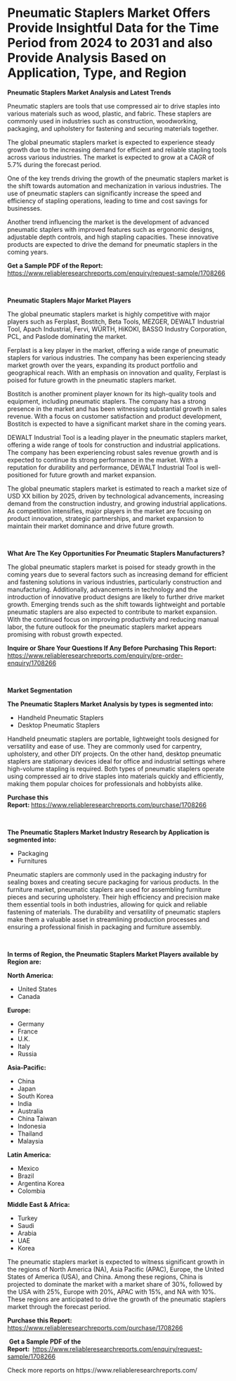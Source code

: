 <p><h1>Pneumatic Staplers Market Offers Provide Insightful Data for the Time Period from 2024 to 2031 and also Provide Analysis Based on Application, Type, and Region</h1></p><p><strong>Pneumatic Staplers Market Analysis and Latest Trends</strong></p>
<p><p>Pneumatic staplers are tools that use compressed air to drive staples into various materials such as wood, plastic, and fabric. These staplers are commonly used in industries such as construction, woodworking, packaging, and upholstery for fastening and securing materials together.</p><p>The global pneumatic staplers market is expected to experience steady growth due to the increasing demand for efficient and reliable stapling tools across various industries. The market is expected to grow at a CAGR of 5.7% during the forecast period.</p><p>One of the key trends driving the growth of the pneumatic staplers market is the shift towards automation and mechanization in various industries. The use of pneumatic staplers can significantly increase the speed and efficiency of stapling operations, leading to time and cost savings for businesses.</p><p>Another trend influencing the market is the development of advanced pneumatic staplers with improved features such as ergonomic designs, adjustable depth controls, and high stapling capacities. These innovative products are expected to drive the demand for pneumatic staplers in the coming years.</p></p>
<p><strong>Get a Sample PDF of the Report:&nbsp;</strong> <a href="https://www.reliableresearchreports.com/enquiry/request-sample/1708266">https://www.reliableresearchreports.com/enquiry/request-sample/1708266</a></p>
<p>&nbsp;</p>
<p><strong>Pneumatic Staplers Major Market Players</strong></p>
<p><p>The global pneumatic staplers market is highly competitive with major players such as Ferplast, Bostitch, Beta Tools, MEZGER, DEWALT Industrial Tool, Apach Industrial, Fervi, WÜRTH, HiKOKI, BASSO Industry Corporation, PCL, and Paslode dominating the market.</p><p>Ferplast is a key player in the market, offering a wide range of pneumatic staplers for various industries. The company has been experiencing steady market growth over the years, expanding its product portfolio and geographical reach. With an emphasis on innovation and quality, Ferplast is poised for future growth in the pneumatic staplers market.</p><p>Bostitch is another prominent player known for its high-quality tools and equipment, including pneumatic staplers. The company has a strong presence in the market and has been witnessing substantial growth in sales revenue. With a focus on customer satisfaction and product development, Bostitch is expected to have a significant market share in the coming years.</p><p>DEWALT Industrial Tool is a leading player in the pneumatic staplers market, offering a wide range of tools for construction and industrial applications. The company has been experiencing robust sales revenue growth and is expected to continue its strong performance in the market. With a reputation for durability and performance, DEWALT Industrial Tool is well-positioned for future growth and market expansion.</p><p>The global pneumatic staplers market is estimated to reach a market size of USD XX billion by 2025, driven by technological advancements, increasing demand from the construction industry, and growing industrial applications. As competition intensifies, major players in the market are focusing on product innovation, strategic partnerships, and market expansion to maintain their market dominance and drive future growth.</p></p>
<p>&nbsp;</p>
<p><strong>What Are The Key Opportunities For Pneumatic Staplers Manufacturers?</strong></p>
<p><p>The global pneumatic staplers market is poised for steady growth in the coming years due to several factors such as increasing demand for efficient and fastening solutions in various industries, particularly construction and manufacturing. Additionally, advancements in technology and the introduction of innovative product designs are likely to further drive market growth. Emerging trends such as the shift towards lightweight and portable pneumatic staplers are also expected to contribute to market expansion. With the continued focus on improving productivity and reducing manual labor, the future outlook for the pneumatic staplers market appears promising with robust growth expected.</p></p>
<p><strong>Inquire or Share Your Questions If Any Before Purchasing This Report:</strong> <a href="https://www.reliableresearchreports.com/enquiry/pre-order-enquiry/1708266">https://www.reliableresearchreports.com/enquiry/pre-order-enquiry/1708266</a></p>
<p>&nbsp;</p>
<p><strong>Market Segmentation</strong></p>
<p><strong>The Pneumatic Staplers Market Analysis by types is segmented into:</strong></p>
<p><ul><li>Handheld Pneumatic Staplers</li><li>Desktop Pneumatic Staplers</li></ul></p>
<p><p>Handheld pneumatic staplers are portable, lightweight tools designed for versatility and ease of use. They are commonly used for carpentry, upholstery, and other DIY projects. On the other hand, desktop pneumatic staplers are stationary devices ideal for office and industrial settings where high-volume stapling is required. Both types of pneumatic staplers operate using compressed air to drive staples into materials quickly and efficiently, making them popular choices for professionals and hobbyists alike.</p></p>
<p><strong>Purchase this Report:&nbsp;</strong><a href="https://www.reliableresearchreports.com/purchase/1708266">https://www.reliableresearchreports.com/purchase/1708266</a></p>
<p>&nbsp;</p>
<p><strong>The Pneumatic Staplers Market Industry Research by Application is segmented into:</strong></p>
<p><ul><li>Packaging</li><li>Furnitures</li></ul></p>
<p><p>Pneumatic staplers are commonly used in the packaging industry for sealing boxes and creating secure packaging for various products. In the furniture market, pneumatic staplers are used for assembling furniture pieces and securing upholstery. Their high efficiency and precision make them essential tools in both industries, allowing for quick and reliable fastening of materials. The durability and versatility of pneumatic staplers make them a valuable asset in streamlining production processes and ensuring a professional finish in packaging and furniture assembly.</p></p>
<p>&nbsp;</p>
<p><strong>In terms of Region, the Pneumatic Staplers Market Players available by Region are:</strong></p>
<p>
    <p> <strong> North America: </strong>
        <ul>
            <li>United States</li>
            <li>Canada</li>
        </ul>
        </p> 
    <p> <strong> Europe: </strong>
        <ul>
            <li>Germany</li>
            <li>France</li>
            <li>U.K.</li>
            <li>Italy</li>
            <li>Russia</li>
        </ul>
        </p> 
    <p> <strong> Asia-Pacific: </strong>
        <ul>
            <li>China</li>
            <li>Japan</li>
            <li>South Korea</li>
            <li>India</li>
            <li>Australia</li>
            <li>China Taiwan</li>
            <li>Indonesia</li>
            <li>Thailand</li>
            <li>Malaysia</li>
        </ul>
        </p> 
    <p> <strong> Latin America: </strong>
        <ul>
            <li>Mexico</li>
            <li>Brazil</li>
            <li>Argentina Korea</li>
            <li>Colombia</li>
        </ul>
        </p> 
    <p> <strong> Middle East & Africa: </strong>
        <ul>
            <li>Turkey</li>
            <li>Saudi</li>
            <li>Arabia</li>
            <li>UAE</li>
            <li>Korea</li>
        </ul>
    </p>
    </p>
<p><p>The pneumatic staplers market is expected to witness significant growth in the regions of North America (NA), Asia Pacific (APAC), Europe, the United States of America (USA), and China. Among these regions, China is projected to dominate the market with a market share of 30%, followed by the USA with 25%, Europe with 20%, APAC with 15%, and NA with 10%. These regions are anticipated to drive the growth of the pneumatic staplers market through the forecast period.</p></p>
<p><strong>Purchase this Report: </strong><a href="https://www.reliableresearchreports.com/purchase/1708266">https://www.reliableresearchreports.com/purchase/1708266</a></p>
<p>&nbsp;<strong>Get a Sample PDF of the Report:&nbsp;&nbsp;</strong><a href="https://www.reliableresearchreports.com/enquiry/request-sample/1708266">https://www.reliableresearchreports.com/enquiry/request-sample/1708266</a></p>
<p><strong></strong></p>
<p>Check more reports on https://www.reliableresearchreports.com/</p>